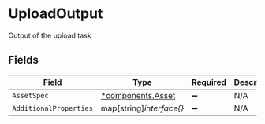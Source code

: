 # UploadOutput

Output of the upload task


## Fields

| Field                                                 | Type                                                  | Required                                              | Description                                           |
| ----------------------------------------------------- | ----------------------------------------------------- | ----------------------------------------------------- | ----------------------------------------------------- |
| `AssetSpec`                                           | [*components.Asset](../../models/components/asset.md) | :heavy_minus_sign:                                    | N/A                                                   |
| `AdditionalProperties`                                | map[string]*interface{}*                              | :heavy_minus_sign:                                    | N/A                                                   |